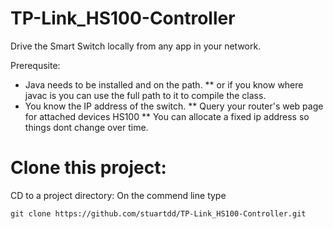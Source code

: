 # TP-Link_HS100-Controller
Drive the Smart Switch locally from any app in your network.

Prerequsite: 
* Java needs to be installed and on the path.
** or if you know where javac is you can use the full path to it to compile the class.
* You know the IP address of the switch.
** Query your router's web page for attached devices HS100
** You can allocate a fixed ip address so things dont change over time.

# Clone this project:
CD to a project directory:
On the commend line type
```
git clone https://github.com/stuartdd/TP-Link_HS100-Controller.git
```
